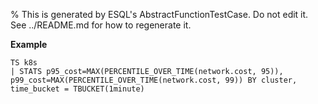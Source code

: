 % This is generated by ESQL's AbstractFunctionTestCase. Do not edit it. See ../README.md for how to regenerate it.

**Example**

```esql
TS k8s
| STATS p95_cost=MAX(PERCENTILE_OVER_TIME(network.cost, 95)), p99_cost=MAX(PERCENTILE_OVER_TIME(network.cost, 99)) BY cluster, time_bucket = TBUCKET(1minute)
```


